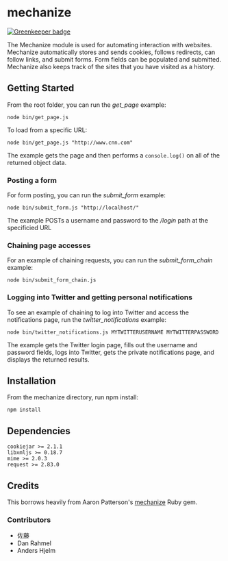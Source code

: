 # mechanize

[![Greenkeeper badge](https://badges.greenkeeper.io/srveit/mechanize-js.svg)](https://greenkeeper.io/)

The Mechanize module is used for automating interaction with websites.
Mechanize automatically stores and sends cookies, follows redirects,
can follow links, and submit forms. Form fields can be populated and
submitted. Mechanize also keeps track of the sites that you have
visited as a history.

## Getting Started

From the root folder, you can run the *get_page* example:

`node bin/get_page.js`

To load from a specific URL:

`node bin/get_page.js "http://www.cnn.com"`

The example gets the page and then performs a `console.log()` on all of the returned object data.

### Posting a form

For form posting, you can run the *submit_form* example:

`node bin/submit_form.js "http://localhost/"`

The example POSTs a username and password to the */login* path at the specificied URL

### Chaining page accesses

For an example of chaining requests, you can run the *submit_form_chain* example:

`node bin/submit_form_chain.js`

### Logging into Twitter and getting personal notifications

To see an example of chaining to log into Twitter and access the notifications page, run the *twitter_notifications* example:

`node bin/twitter_notifications.js MYTWITTERUSERNAME MYTWITTERPASSWORD`

The example gets the Twitter login page, fills out the username and password fields, logs into Twitter, gets the private notifications page, and displays the returned results.

## Installation

From the mechanize directory, run npm install:

`npm install`

## Dependencies

    cookiejar >= 2.1.1
    libxmljs >= 0.18.7
    mime >= 2.0.3
    request >= 2.83.0

## Credits

This borrows heavily from Aaron Patterson's
[mechanize](http://mechanize.rubyforge.org/) Ruby gem.

### Contributors

* 佐藤
* Dan Rahmel
* Anders Hjelm
